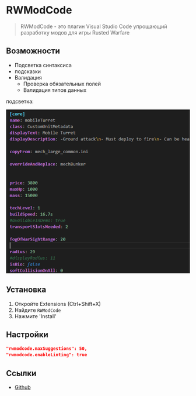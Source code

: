# RWModCode 


>RWModCode - это плагин Visual Studio Code упрощающий разработку модов для игры Rusted Warfare 

## Возможности

- Подсветка синтаксиса
- подсказки
- Валидация
   * Проверка обязательных полей
   * Валидация типов данных



подсветка:

![noimg](images/premer.png)

## Установка

1. Откройте Extensions (Ctrl+Shift+X)
2. Найдите `RWModCode`
3. Нажмите 'Install'


## Настройки

```json
"rwmodcode.maxSuggestions": 50,
"rwmodcode.enableLinting": true
```

## Ссылки
- [Github](https://github.com/xHak2215/RWmodCode)



